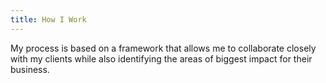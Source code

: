 ```yaml
---
title: How I Work
---
```


My process is based on a framework that allows me to collaborate closely with my clients while also identifying the areas of biggest impact for their business.
